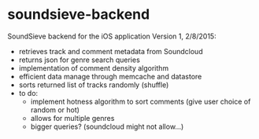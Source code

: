 # soundsieve-backend
SoundSieve backend for the iOS application
Version 1, 2/8/2015:
  - retrieves track and comment metadata from Soundcloud
  - returns json for genre search queries
  - implementation of comment density algorithm
  - efficient data manage through memcache and datastore
  - sorts returned list of tracks randomly (shuffle)
  - to do:
    - implement hotness algorithm to sort comments (give user choice of random or hot)
    - allows for multiple genres
    - bigger queries? (soundcloud might not allow...)
